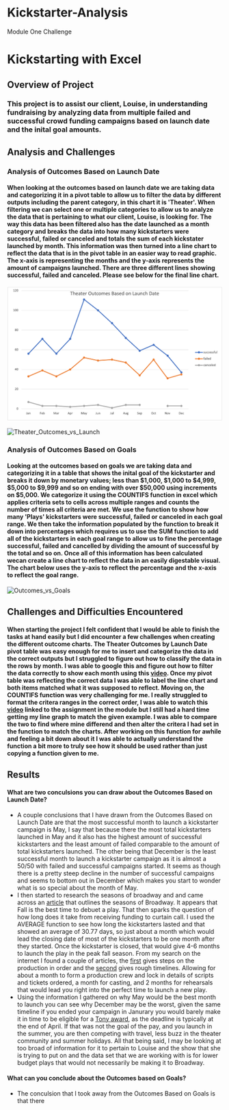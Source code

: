 # Kickstarter-Analysis
Module One Challenge
# Kickstarting with Excel
## Overview of Project
### This project is to assist our client, Louise, in understanding fundraising by analyzing data from multiple failed and successful crowd funding campaigns based on launch date and the inital goal amounts.
## Analysis and Challenges
### Analysis of Outcomes Based on Launch Date
#### When looking at the outcomes based on launch date we are taking data and categorizing it in a pivot table to allow us to filter the data by different outputs including the parent category, in this chart it is 'Theater'. When filtering we can select one or multiple categories to allow us to analyze the data that is pertaining to what our client, Louise, is looking for. The way this data has been filtered also has the date launched as a month category and breaks the data into how many kickstarters were successful, failed or canceled and totals the sum of each kickstater launched by month. This information was then turned into a line chart to reflect the data that is in the pivot table in an easier way to read graphic. The x-axis is representing the months and the y-axis represents the amount of campaigns launched. There are three different lines showing successful, failed and canceled. Please see below for the final line chart.

![Theater_Outcomes_vs_Launch](https://github.com/walzfran/Kickstarter-Analysis/blob/main/Theater_Outcomes_vs_Launch.png)

![Theater_Outcomes_vs_Launch](https://user-images.githubusercontent.com/106924615/173468381-8c36057d-4cd0-4cff-bd41-97fcd4a1fcb9.png)

### Analysis of Outcomes Based on Goals
#### Looking at the outcomes based on goals we are taking data and categorizing it in a table that shows the inital goal of the kickstarter and breaks it down by monetary values; less than $1,000, $1,000 to $4,999, $5,000 to $9,999 and so on ending with over $50,000 using increments on $5,000. We categorize it using the COUNTIFS function in excel which applies criteria sets to cells across multiple ranges and counts the number of times all criteria are met. We use the function to show how many 'Plays' kickstarters were successful, failed or canceled in each goal range. We then take the information populated by the function to break it down into percentages which requires us to use the SUM function to add all of the kickstarters in each goal range to allow us to fine the percentage successful, failed and cancelled by dividing the amount of successful by the total and so on. Once all of this information has been calculated wecan create a line chart to reflect the data in an easily digestable visual. The chart below uses the y-axis to reflect the percentage and the x-axis to reflect the goal range. 

![Outcomes_vs_Goals](https://user-images.githubusercontent.com/106924615/173468451-3976fa65-4138-457c-a4ef-d5c7e4d2e183.png)

## Challenges and Difficulties Encountered
#### When starting the project I felt confident that I would be able to finish the tasks at hand easily but I did encounter a few challenges when creating the different outcome charts. The Theater Outcomes by Launch Date pivot table was easy enough for me to insert and categorize the data in the correct outputs but I struggled to figure out how to classify the data in the rows by month. I was able to google this and figure out how to filter the data correctly to show each month using this [video](https://trumpexcel.com/group-dates-in-pivot-tables-excel/). Once my pivot table was reflecting the correct data I was able to label the line chart and both items matched what it was supposed to reflect. Moving on, the COUNTIFS function was very challenging for me. I really struggled to format the critera ranges in the correct order, I was able to watch this [video](https://support.microsoft.com/en-us/office/countifs-function-dda3dc6e-f74e-4aee-88bc-aa8c2a866842?ui=en-us&rs=en-us&ad=us) linked to the assignment in the module but I still had a hard time getting my line graph to match the given example. I was able to compare the two to find where mine differend and then alter the critera I had set in the function to match the charts. After working on this function for awhile and feeling a bit down about it I was able to actually understand the function a bit more to truly see how it should be used rather than just copying a function given to me.

## Results
#### What are two conculsions you can draw about the Outcomes Based on Launch Date? 
* A couple conclusions that I have drawn from the Outcomes Based on Launch Date are that the most successful month to launch a kickstarter campaign is May, I say that because there the most total kickstarters launched in May and it also has the highest amount of successful kickstarters and the least amount of failed comparable to the amount of total kickstarters launched. The other being that December is the least successful month to launch a kickstarter campaign as it is almost a 50/50 with failed and successful campaigns started. It seems as though there is a pretty steep decline in the number of successful campaigns and seems to bottom out in December which makes you start to wonder what is so special about the month of May. 
* I then started to research the seasons of broadway and and came across an [article](https://www.nytix.com/articles/broadway-seasons) that outlines the seasons of Broadway. It appears that Fall is the best time to debuet a play. That then sparks the question of how long does it take from receiving funding to curtain call. I used the AVERAGE function to see how long the kickstarters lasted and that showed an average of 30.77 days, so just about a month which would lead the closing date of most of the kickstarters to be one month after they started. Once the kickstarter is closed, that would give 4-6 months to launch the play in the peak fall season. From my search on the internet I found a couple of articles, the [first](https://lionhearttheatre.org/theatre-production-from-the-script-to-the-stage/) gives steps on the production in order and the [second](https://www.musicals101.com/putontime.htm) gives rough timelines. Allowing for about a month to form a production crew and lock in details of scripts and tickets ordered, a month for casting, and 2 months for rehearsals that would lead you right into the perfect time to launch a new play. 
* Using the information I gathered on why May would be the best month to launch you can see why December may be the worst, given the same timeline if you ended your campaign in Janurary you would barely make it in time to be eligible for a [Tony award](https://www.tonyawards.com/about/rules-and-regulations/), as the deadline is typically at the end of April. If that was not the goal of the pay, and you launch in the summer, you are then competing with travel, less buzz in the theater community and summer holidays. All that being said, I may be looking at too broad of information for it to pertain to Louise and the show that she is trying to put on and the data set that we are working with is for lower budget plays that would not necessarily be making it to Broadway. 
#### What can you conclude about the Outcomes based on Goals?
* The conculsion that I took away from the Outcomes Based on Goals is that there 

